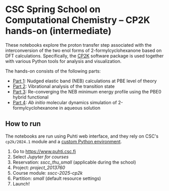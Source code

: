 # CSC Spring School on Computational Chemistry – CP2K hands-on (intermediate)

These notebooks explore the proton transfer step associated with the
interconversion of the two enol forms of 2-formylcyclohexanone based on DFT
calculations. Specifically, the [CP2K](https://www.cp2k.org/) software package
is used together with various Python tools for analysis and visualization.

The hands-on consists of the following parts:

* [Part 1](Part-1-NEB/Part-1-NEB.ipynb): Nudged elastic band (NEB) calculations
  at PBE level of theory
* [Part 2](Part-2-NMA/Part-2-NMA.ipynb): Vibrational analysis of the transition
  state
* [Part 3](Part-3-Hybrid/Part-3-Hybrid.ipynb): Re-converging the NEB minimum
  energy profile using the PBE0 hybrid functional
* [Part 4](Part-4-AIMD/Part-4-AIMD.ipynb): *Ab initio* molecular dynamics
  simulation of 2-formylcyclohexanone in aqueous solution

## How to run

The notebooks are run using Puhti web interface, and they rely on CSC's
`cp2k/2024.1` module and a [custom Python environment](def.yml).

1. Go to <https://www.puhti.csc.fi>
2. Select *Jupyter for courses*
3. Reservation: *sscc_thu_small* (applicable during the school)
4. Project: *project_2013760*
5. Course module: *sscc-2025-cp2k*
6. Partition: *small* (default resource settings)
7. Launch!
